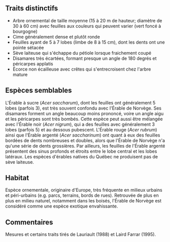 
<!--
1-https://www.inaturalist.org/observations/237490917
2-https://www.inaturalist.org/observations/221034864
1-https://www.inaturalist.org/observations/248232035
1-https://www.inaturalist.org/observations/249101187
1-https://www.inaturalist.org/observations/217507411
1-https://www.inaturalist.org/observations/241548195
2-https://www.inaturalist.org/observations/221101387
1-https://www.inaturalist.org/observations/254518822
-->



## Traits distinctifs
- Arbre ornemental de taille moyenne (15 à 20 m de hauteur; diamètre de 30 à 60 cm) avec feuilles aux couleurs qui peuvent varier (vert foncé à bourgogne)
- Cime généralement dense et plutôt ronde
- Feuilles ayant de 5 à 7 lobes (limbe de 8 à 15 cm), dont les dents ont une pointe sétacée
- Sève laiteuse qui s'échappe du pétiole lorsque fraichement coupé
- Disamares très écartées, formant presque un angle de 180 degrés et péricarpes applatis
- Écorce non écailleuse avec crêtes qui s'entrecroisent chez l'arbre mature

## Espèces semblables

L'Érable à sucre (_Acer saccharum_), dont les feuilles ont généralement 5 lobes (parfois 3), est très souvent confondu avec l'Érable de Norvège. Ses disamares forment un angle beaucoup moins prononcé, voire un angle aigu et les péricarpes sont très bombés. Cette espèce peut aussi être mélangée avec l'Érable noir (_Acer nigrum_), qui a des feuilles avec généralement 3 lobes (parfois 5) et au dessous pubescent. L'Érable rouge (_Acer rubrum_) ainsi que l'Érable argenté (_Acer saccharinum_) ont quant à eux des feuilles bordées de dents nombreuses et doubles, alors que l'Érable de Norvège n'a qu'une série de dents grossières. Par ailleurs, les feuilles de l'Érable argenté présentent des sinus profonds et étroits entre le lobe central et les lobes latéraux. Les espèces d'érables natives du Québec ne produisent pas de sève laiteuse.

## Habitat

Espèce ornementale, originaire d'Europe, très fréquente en milieux urbains et péri-urbains (e.g. parcs, terrains, bords de rues). Retrouvée de plus en plus en milieu naturel, notamment dans les boisés, l'Érable de Norvège est considéré comme une espèce exotique envahissante.

## Commentaires

Mesures et certains traits tirés de Lauriault (1988) et Laird Farrar (1995).


